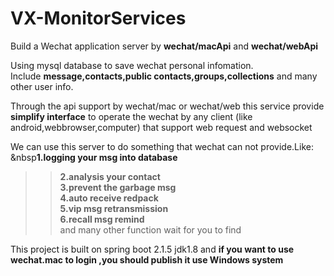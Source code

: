 # VX-MonitorServices
Build a Wechat application server by <b>wechat/macApi</b> and <b>wechat/webApi</b></br>

Using mysql database to save wechat personal infomation.</br>
Include <b>message,contacts,public contacts,groups,collections</b> and many other user info.</br>

Through the api support by wechat/mac or wechat/web this service provide <b>simplify interface</b> to operate the wechat by any client 
(like android,webbrowser,computer) that support web request and websocket</br>

We can use this server to do something that wechat can not provide.Like:</br>
&nbsp<b>1.logging your msg into database</b></br>
>><b>2.analysis your contact</b></br>
>><b>3.prevent the garbage msg</b></br>
>><b>4.auto receive redpack</b></br>
>><b>5.vip msg retransmission</b></br>
>><b>6.recall msg remind</b></br>
and many other function wait for you to find

This project is built on spring boot 2.1.5 jdk1.8 and <b>if you want to use wechat.mac to login ,you should publish it use Windows system</b>
